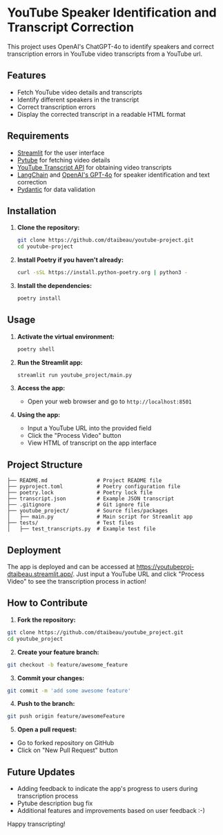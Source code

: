 # YouTube Speaker Identification and Transcript Correction

This project uses OpenAI's ChatGPT-4o to identify speakers and correct transcription errors in YouTube video transcripts from a YouTube url. 

## Features

- Fetch YouTube video details and transcripts
- Identify different speakers in the transcript
- Correct transcription errors
- Display the corrected transcript in a readable HTML format

## Requirements

- [Streamlit](https://streamlit.io) for the user interface
- [Pytube](https://pytube.io) for fetching video details
- [YouTube Transcript API](https://github.com/jdepoix/youtube-transcript-api) for obtaining video transcripts
- [LangChain](https://github.com/hwchase17/langchain) and [OpenAI's GPT-4o](https://openai.com/research/gpt-4) for speaker identification and text correction
- [Pydantic](https://pydantic-docs.helpmanual.io) for data validation

## Installation

1. **Clone the repository:**
    ```bash
    git clone https://github.com/dtaibeau/youtube-project.git
    cd youtube-project
    ```

2. **Install Poetry if you haven't already:**
    ```bash
    curl -sSL https://install.python-poetry.org | python3 -
    ```

3. **Install the dependencies:**
    ```bash
    poetry install
    ```

## Usage

1. **Activate the virtual environment:**
    ```bash
    poetry shell
    ```

2. **Run the Streamlit app:**
    ```bash
    streamlit run youtube_project/main.py
    ```

3. **Access the app:**
   - Open your web browser and go to `http://localhost:8501`

5. **Using the app:**
   - Input a YouTube URL into the provided field
   - Click the "Process Video" button
   - View HTML of transcript on the app interface

## Project Structure

```plaintext
├── README.md                # Project README file
├── pyproject.toml           # Poetry configuration file
├── poetry.lock              # Poetry lock file
├── transcript.json          # Example JSON transcript
├── .gitignore               # Git ignore file
├── youtube_project/         # Source files/packages
│   ├── main.py              # Main script for Streamlit app
├── tests/                   # Test files
│   ├── test_transcripts.py  # Example test file
```

## Deployment
The app is deployed and can be accessed at https://youtubeproj-dtaibeau.streamlit.app/. Just input a YouTube URL and click "Process Video" to see the transcription process in action!

## How to Contribute
1. **Fork the repository:**

```bash
git clone https://github.com/dtaibeau/youtube_project.git
cd youtube_project
```

2. **Create your feature branch:**

```bash
git checkout -b feature/awesome_feature
```

3. **Commit your changes:**

```bash
git commit -m 'add some awesome feature'
```

4. **Push to the branch:**

```bash
git push origin feature/awesomeFeature
```

5. **Open a pull request:**

- Go to forked repository on GitHub
- Click on "New Pull Request" button

  
## Future Updates
- Adding feedback to indicate the app's progress to users during transcription process
- Pytube description bug fix
- Additional features and improvements based on user feedback :-)

Happy transcripting!

